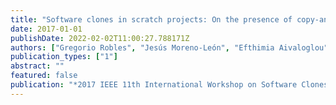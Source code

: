 ```yaml
---
title: "Software clones in scratch projects: On the presence of copy-and-paste in computational thinking learning"
date: 2017-01-01
publishDate: 2022-02-02T11:00:27.788171Z
authors: ["Gregorio Robles", "Jesús Moreno-León", "Efthimia Aivaloglou", "Felienne Hermans"]
publication_types: ["1"]
abstract: ""
featured: false
publication: "*2017 IEEE 11th International Workshop on Software Clones (IWSC)*"
---
```


